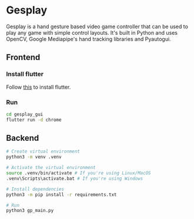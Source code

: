# Gesplay

Gesplay is a hand gesture based video game controller that can be used to play any game with simple control layouts. It's built in Python and uses OpenCV, Google Mediapipe's hand tracking libraries and Pyautogui.

## Frontend

### Install flutter
Follow [this](https://docs.flutter.dev/get-started/install) to install flutter.

### Run
```bash
cd gesplay_gui
flutter run -d chrome
```

## Backend
```bash
# Create virtual environment
python3 -m venv .venv

# Activate the virtual environment
source .venv/bin/activate # If you're using Linux/MacOS
.venv\Scripts\activate.bat # If you're using Windows

# Install dependencies
python3 -m pip install -r requirements.txt

# Run
python3 gp_main.py
```
